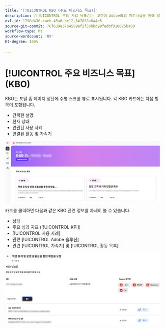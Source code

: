 ```yaml
---
title: '[!UICONTROL KBO (주요 비즈니스 목표)]'
description: /[!UICONTROL 주요 사업 목표/]는 고객이 Adobe와의 파트너십을 통해 달성하고자 하는 높은 수준의 목표입니다.
exl-id: 1798d438-caeb-45a6-bc12-347028a6a4e5
source-git-commit: 76f639e3764509ef2f30bbd98fedbf010075b400
workflow-type: ht
source-wordcount: '89'
ht-degree: 100%

---
```


# [!UICONTROL 주요 비즈니스 목표] (KBO)

KBO는 포털 홈 페이지 상단에 수평 스크롤 뷰로 표시됩니다. 각 KBO 카드에는 다음 항목이 포함됩니다.

* 간략한 설명
* 현재 상태
* 연관된 사용 사례
* 연결된 활동 및 가속기

![kbo-home-page](/help/adobe-success-portal/assets/kbo-home-page.png)

카드를 클릭하면 다음과 같은 KBO 관련 정보를 자세히 볼 수 있습니다.

* 상태
* 주요 성과 지표 ([!UICONTROL KPI])
* [!UICONTROL 사용 사례]
* 관련 [!UICONTROL Adobe 솔루션]
* 관련 [!UICONTROL 가속기] 및 [!UICONTROL 활동 목록]

![about-kbo-example](/help/adobe-success-portal/assets/about-kbo-example.png)
